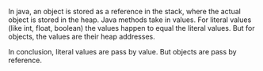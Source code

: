 In java, an object is stored as a reference in the stack, where the actual object is stored in the heap.
Java methods take in values. For literal values (like int, float, boolean) the values happen to equal the literal values. But for objects, the values are their heap addresses.

In conclusion, literal values are pass by value. But objects are pass by reference.